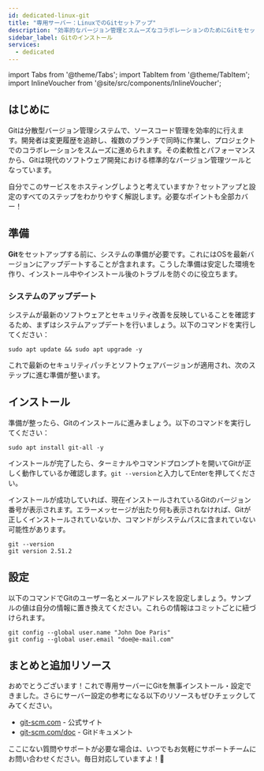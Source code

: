 ```yaml
---
id: dedicated-linux-git
title: "専用サーバー：LinuxでのGitセットアップ"
description: "効率的なバージョン管理とスムーズなコラボレーションのためにGitをセットアップ・設定する方法をチェック → 今すぐ詳しく見る"
sidebar_label: Gitのインストール
services:
  - dedicated
---
```


import Tabs from '@theme/Tabs';
import TabItem from '@theme/TabItem';
import InlineVoucher from '@site/src/components/InlineVoucher';

## はじめに

Gitは分散型バージョン管理システムで、ソースコード管理を効率的に行えます。開発者は変更履歴を追跡し、複数のブランチで同時に作業し、プロジェクトでのコラボレーションをスムーズに進められます。その柔軟性とパフォーマンスから、Gitは現代のソフトウェア開発における標準的なバージョン管理ツールとなっています。

自分でこのサービスをホスティングしようと考えていますか？セットアップと設定のすべてのステップをわかりやすく解説します。必要なポイントも全部カバー！

<InlineVoucher />

## 準備

**Git**をセットアップする前に、システムの準備が必要です。これにはOSを最新バージョンにアップデートすることが含まれます。こうした準備は安定した環境を作り、インストール中やインストール後のトラブルを防ぐのに役立ちます。

### システムのアップデート
システムが最新のソフトウェアとセキュリティ改善を反映していることを確認するため、まずはシステムアップデートを行いましょう。以下のコマンドを実行してください：

```
sudo apt update && sudo apt upgrade -y
```
これで最新のセキュリティパッチとソフトウェアバージョンが適用され、次のステップに進む準備が整います。

## インストール

準備が整ったら、Gitのインストールに進みましょう。以下のコマンドを実行してください：

```console
sudo apt install git-all -y
```

インストールが完了したら、ターミナルやコマンドプロンプトを開いてGitが正しく動作しているか確認します。`git --version`と入力してEnterを押してください。

インストールが成功していれば、現在インストールされているGitのバージョン番号が表示されます。エラーメッセージが出たり何も表示されなければ、Gitが正しくインストールされていないか、コマンドがシステムパスに含まれていない可能性があります。

```
git --version
git version 2.51.2
```

## 設定

以下のコマンドでGitのユーザー名とメールアドレスを設定しましょう。サンプルの値は自分の情報に置き換えてください。これらの情報はコミットごとに紐づけられます。

```
git config --global user.name "John Doe Paris"
git config --global user.email "doe@e-mail.com"
```

## まとめと追加リソース

おめでとうございます！これで専用サーバーにGitを無事インストール・設定できました。さらにサーバー設定の参考になる以下のリソースもぜひチェックしてみてください。

- [git-scm.com](https://git-scm.com/) - 公式サイト
- [git-scm.com/doc](https://git-scm.com/doc) - Gitドキュメント

ここにない質問やサポートが必要な場合は、いつでもお気軽にサポートチームにお問い合わせください。毎日対応していますよ！🙂

<InlineVoucher />